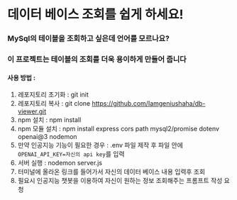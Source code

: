# 데이터 베이스 조회를 쉽게 하세요!

### MySql의 테이블을 조회하고 싶은데 언어를 모르나요?


### 이 프로젝트는 테이블의 조회를 더욱 용이하게 만들어 줍니다

#### 사용 방법 :
1. 레포지토리 초기화 : git init
2. 레포지토리 복사 : git clone https://github.com/Iamgeniushaha/db-viewer.git
3. npm 설치 : npm install
4. npm 모듈 설치 : npm install express cors path mysql2/promise dotenv openai@3 nodemon
5. 만약 인공지능 기능이 필요한 경우 : .env 파일 제작 후 파일 안에 `OPENAI_API_KEY=자신의 api key`를 입력
6. 서버 실행 : nodemon server.js
7. 터미널에 올라온 링크를 들어가서 자신의 데이터 베이스 내용 입력후 조회
8. 필요시 인공지능 챗봇을 이용하여 자신이 원하는 정보 조회해주는 프롬프트 작성 요청
